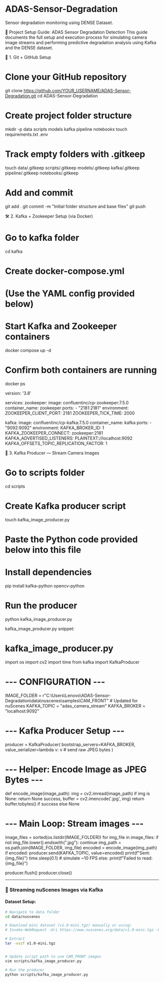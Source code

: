 # ADAS-Sensor-Degradation
Sensor degradation monitoring using DENSE Dataset.

📘 Project Setup Guide: ADAS Sensor Degradation Detection
This guide documents the full setup and execution process for simulating camera image streams and performing predictive degradation analysis using Kafka and the DENSE dataset.

🧰 1. Git + GitHub Setup
# Clone your GitHub repository
git clone https://github.com/YOUR_USERNAME/ADAS-Sensor-Degradation.git
cd ADAS-Sensor-Degradation

# Create project folder structure
mkdir -p data scripts models kafka pipeline notebooks
touch requirements.txt .env

# Track empty folders with .gitkeep
touch data/.gitkeep scripts/.gitkeep models/.gitkeep kafka/.gitkeep pipeline/.gitkeep notebooks/.gitkeep

# Add and commit
git add .
git commit -m "Initial folder structure and base files"
git push

🛠 2. Kafka + Zookeeper Setup (via Docker)
# Go to kafka folder
cd kafka

# Create docker-compose.yml
# (Use the YAML config provided below)

# Start Kafka and Zookeeper containers
docker compose up -d

# Confirm both containers are running
docker ps


version: '3.8'

services:
  zookeeper:
    image: confluentinc/cp-zookeeper:7.5.0
    container_name: zookeeper
    ports:
      - "2181:2181"
    environment:
      ZOOKEEPER_CLIENT_PORT: 2181
      ZOOKEEPER_TICK_TIME: 2000

  kafka:
    image: confluentinc/cp-kafka:7.5.0
    container_name: kafka
    ports:
      - "9092:9092"
    environment:
      KAFKA_BROKER_ID: 1
      KAFKA_ZOOKEEPER_CONNECT: zookeeper:2181
      KAFKA_ADVERTISED_LISTENERS: PLAINTEXT://localhost:9092
      KAFKA_OFFSETS_TOPIC_REPLICATION_FACTOR: 1

📡 3. Kafka Producer — Stream Camera Images
# Go to scripts folder
cd scripts

# Create Kafka producer script
touch kafka_image_producer.py

# Paste the Python code provided below into this file

# Install dependencies
pip install kafka-python opencv-python

# Run the producer
python kafka_image_producer.py


kafka_image_producer.py snippet:

# kafka_image_producer.py
import os
import cv2
import time
from kafka import KafkaProducer

# --- CONFIGURATION ---
IMAGE_FOLDER = r"C:\Users\Lenovo\ADAS-Sensor-Degradation\data\nuscenes\samples\CAM_FRONT"  # Updated for nuScenes
KAFKA_TOPIC = "adas_camera_stream"
KAFKA_BROKER = "localhost:9092"

# --- Kafka Producer Setup ---
producer = KafkaProducer(
    bootstrap_servers=KAFKA_BROKER,
    value_serializer=lambda v: v  # send raw JPEG bytes
)

# --- Helper: Encode Image as JPEG Bytes ---
def encode_image(image_path):
    img = cv2.imread(image_path)
    if img is None:
        return None
    success, buffer = cv2.imencode('.jpg', img)
    return buffer.tobytes() if success else None

# --- Main Loop: Stream images ---
image_files = sorted(os.listdir(IMAGE_FOLDER))
for img_file in image_files:
    if not img_file.lower().endswith(".jpg"):
        continue
    img_path = os.path.join(IMAGE_FOLDER, img_file)
    encoded = encode_image(img_path)
    if encoded:
        producer.send(KAFKA_TOPIC, value=encoded)
        print(f"Sent: {img_file}")
        time.sleep(0.1)  # simulate ~10 FPS
    else:
        print(f"Failed to read: {img_file}")

producer.flush()
producer.close()



---

### 📡 Streaming nuScenes Images via Kafka

#### Dataset Setup:
```bash
# Navigate to data folder
cd data/nuscenes

# Download mini dataset (v1.0-mini.tgz) manually or using:
# Invoke-WebRequest -Uri https://www.nuscenes.org/data/v1.0-mini.tgz -OutFile v1.0-mini.tgz

# Extract
tar -xvzf v1.0-mini.tgz


# Update script path to use CAM_FRONT images
vim scripts/kafka_image_producer.py

# Run the producer
python scripts/kafka_image_producer.py
